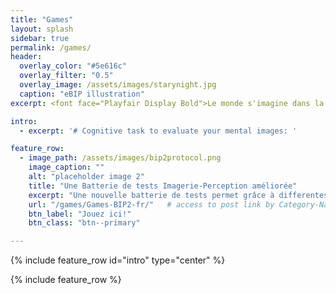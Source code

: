 ```yaml
---
title: "Games"
layout: splash
sidebar: true
permalink: /games/
header:
  overlay_color: "#5e616c"
  overlay_filter: "0.5"
  overlay_image: /assets/images/starynight.jpg
  caption: "eBIP illustration"
excerpt: <font face="Playfair Display Bold">Le monde s'imagine dans la rêverie humaine.</font>

intro: 
  - excerpt: '# Cognitive task to evaluate your mental images: '

feature_row:
  - image_path: /assets/images/bip2protocol.png
    image_caption: ""
    alt: "placeholder image 2"
    title: "Une Batterie de tests Imagerie-Perception améliorée"
    excerpt: "Une nouvelle batterie de tests permet grâce à differentes variables (perception, imagerie,vivacité) d’évaluer votre capacité à générer des images mentales."
    url: "/games/Games-BIP2-fr/"   # access to post link by Category-Name
    btn_label: "Jouez ici!"
    btn_class: "btn--primary"

---
```


{% include feature_row id="intro" type="center" %}

{% include feature_row %}

